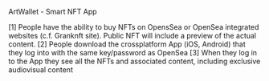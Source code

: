 ArtWallet - Smart NFT App

[1] People have the ability to buy NFTs on OpensSea or OpenSea integrated websites (c.f. Granknft site). Public NFT will include a preview of the actual content. 
[2] People download the crossplatform App (iOS, Android) that they log into with the same key/password as OpenSea
[3] When they log in to the App they see all the NFTs and associated content, including exclusive audiovisual content

